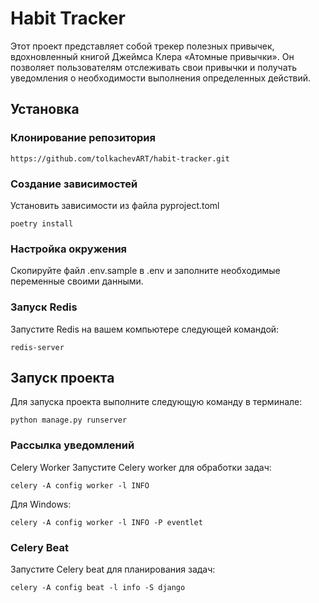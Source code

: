 # Habit Tracker

Этот проект представляет собой трекер полезных привычек, вдохновленный книгой Джеймса Клера «Атомные привычки». Он позволяет пользователям отслеживать свои привычки и получать уведомления о необходимости выполнения определенных действий.

## Установка

### Клонирование репозитория
````
https://github.com/tolkachevART/habit-tracker.git
````
### Создание зависимостей
Установить зависимости из файла pyproject.toml
````
poetry install
````
### Настройка окружения
Скопируйте файл .env.sample в .env и заполните необходимые переменные своими данными.
### Запуск Redis
Запустите Redis на вашем компьютере следующей командой:
````
redis-server
````
## Запуск проекта

Для запуска проекта выполните следующую команду в терминале:
````
python manage.py runserver
````
### Рассылка уведомлений
Celery Worker
Запустите Celery worker для обработки задач:
````
celery -A config worker -l INFO
````
Для Windows:
````
celery -A config worker -l INFO -P eventlet
````
### Celery Beat
Запустите Celery beat для планирования задач:
````
celery -A config beat -l info -S django

